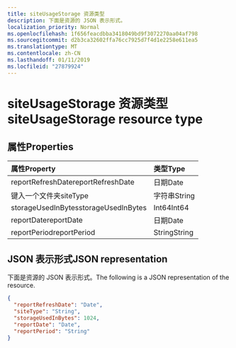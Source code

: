 ```yaml
---
title: siteUsageStorage 资源类型
description: 下面是资源的 JSON 表示形式。
localization_priority: Normal
ms.openlocfilehash: 1f656feacdbba3418049bd9f3072270aa04af798
ms.sourcegitcommit: d2b3ca32602ffa76cc7925d7f4d1e2258e611ea5
ms.translationtype: MT
ms.contentlocale: zh-CN
ms.lasthandoff: 01/11/2019
ms.locfileid: "27879924"
---
```

# <a name="siteusagestorage-resource-type"></a><span data-ttu-id="d4875-103">siteUsageStorage 资源类型</span><span class="sxs-lookup"><span data-stu-id="d4875-103">siteUsageStorage resource type</span></span>

## <a name="properties"></a><span data-ttu-id="d4875-104">属性</span><span class="sxs-lookup"><span data-stu-id="d4875-104">Properties</span></span>

| <span data-ttu-id="d4875-105">属性</span><span class="sxs-lookup"><span data-stu-id="d4875-105">Property</span></span>           | <span data-ttu-id="d4875-106">类型</span><span class="sxs-lookup"><span data-stu-id="d4875-106">Type</span></span>   |
| :----------------- | :----- |
| <span data-ttu-id="d4875-107">reportRefreshDate</span><span class="sxs-lookup"><span data-stu-id="d4875-107">reportRefreshDate</span></span>  | <span data-ttu-id="d4875-108">日期</span><span class="sxs-lookup"><span data-stu-id="d4875-108">Date</span></span>   |
| <span data-ttu-id="d4875-109">键入一个文件夹</span><span class="sxs-lookup"><span data-stu-id="d4875-109">siteType</span></span>           | <span data-ttu-id="d4875-110">字符串</span><span class="sxs-lookup"><span data-stu-id="d4875-110">String</span></span> |
| <span data-ttu-id="d4875-111">storageUsedInBytes</span><span class="sxs-lookup"><span data-stu-id="d4875-111">storageUsedInBytes</span></span> | <span data-ttu-id="d4875-112">Int64</span><span class="sxs-lookup"><span data-stu-id="d4875-112">Int64</span></span>  |
| <span data-ttu-id="d4875-113">reportDate</span><span class="sxs-lookup"><span data-stu-id="d4875-113">reportDate</span></span>         | <span data-ttu-id="d4875-114">日期</span><span class="sxs-lookup"><span data-stu-id="d4875-114">Date</span></span>   |
| <span data-ttu-id="d4875-115">reportPeriod</span><span class="sxs-lookup"><span data-stu-id="d4875-115">reportPeriod</span></span>       | <span data-ttu-id="d4875-116">String</span><span class="sxs-lookup"><span data-stu-id="d4875-116">String</span></span> |

## <a name="json-representation"></a><span data-ttu-id="d4875-117">JSON 表示形式</span><span class="sxs-lookup"><span data-stu-id="d4875-117">JSON representation</span></span>

<span data-ttu-id="d4875-118">下面是资源的 JSON 表示形式。</span><span class="sxs-lookup"><span data-stu-id="d4875-118">The following is a JSON representation of the resource.</span></span>

<!-- {
  "blockType": "resource",
  "@odata.type": "microsoft.graph.siteUsageStorage"
} -->

```json
{
  "reportRefreshDate": "Date", 
  "siteType": "String", 
  "storageUsedInBytes": 1024, 
  "reportDate": "Date", 
  "reportPeriod": "String"
}
```
